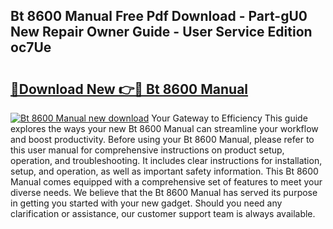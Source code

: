 ## Bt 8600 Manual Free Pdf Download - Part-gU0 New Repair Owner Guide - User Service Edition oc7Ue

# <h2><a href="http://bc99040.oget.top/?id=Bt+8600+Manual">🔗Download New 👉🔴 Bt 8600 Manual</a></h2>

[![Bt 8600 Manual new download](https://i.imgur.com/5g1atiW.png)](http://bc99040.oget.top/?id=Bt+8600+Manual)
Your Gateway to Efficiency This guide explores the ways your new Bt 8600 Manual can streamline your workflow and boost productivity. Before using your Bt 8600 Manual, please refer to this user manual for comprehensive instructions on product setup, operation, and troubleshooting. It includes clear instructions for installation, setup, and operation, as well as important safety information. This Bt 8600 Manual comes equipped with a comprehensive set of features to meet your diverse needs. We believe that the Bt 8600 Manual has served its purpose in getting you started with your new gadget. Should you need any clarification or assistance, our customer support team is always available.
